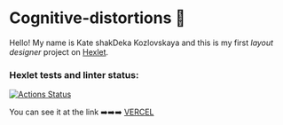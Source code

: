 # Cognitive-distortions 🧠

Hello! My name is Kate shakDeka Kozlovskaya and this is my first _layout designer_ project on [Hexlet](https://ru.hexlet.io/pages/about?utm_source=github&utm_medium=link&utm_campaign=nodejs-package).

### Hexlet tests and linter status:
[![Actions Status](https://github.com/Shak-deka/layout-designer-project-lvl1/workflows/hexlet-check/badge.svg)](https://github.com/Shak-deka/layout-designer-project-lvl1/actions)

You can see it at the link ➡️➡️➡️ [VERCEL](https://layout-designer-project-lvl1-eight.vercel.app/)
